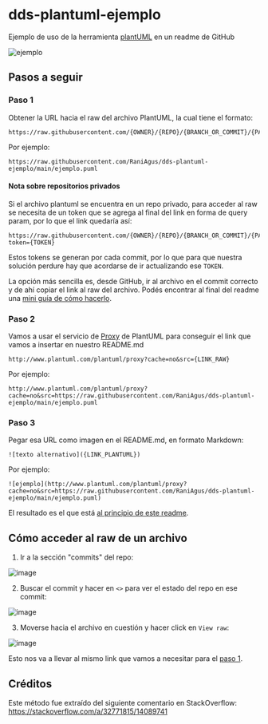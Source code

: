 # dds-plantuml-ejemplo
Ejemplo de uso de la herramienta 
[plantUML](https://plantuml.com/es/class-diagram) en un readme de GitHub

![ejemplo](http://www.plantuml.com/plantuml/proxy?cache=no&src=https://raw.githubusercontent.com/RaniAgus/dds-plantuml-ejemplo/main/ejemplo.puml)

## Pasos a seguir
### Paso 1

Obtener la URL hacia el raw del archivo PlantUML, la cual tiene el formato:
```
https://raw.githubusercontent.com/{OWNER}/{REPO}/{BRANCH_OR_COMMIT}/{PATH_TO_FILE}.puml
```

Por ejemplo:
```
https://raw.githubusercontent.com/RaniAgus/dds-plantuml-ejemplo/main/ejemplo.puml
```
#### Nota sobre repositorios privados

Si el archivo plantuml se encuentra en un repo privado, para acceder al raw se 
necesita de un token que se agrega al final del link en forma de query param, 
por lo que el link quedaría así:
```
https://raw.githubusercontent.com/{OWNER}/{REPO}/{BRANCH_OR_COMMIT}/{PATH_TO_FILE}.puml?token={TOKEN}
```
Estos tokens se generan por cada commit, por lo que para que nuestra solución
perdure hay que acordarse de ir actualizando ese `TOKEN`.

La opción más sencilla es, desde GitHub, ir al archivo en el commit correcto y
de ahí copiar el link al raw del archivo. Podés encontrar al final del readme 
una [mini guía de cómo hacerlo](#cómo-acceder-al-raw-de-un-archivo).

### Paso 2

Vamos a usar el servicio de [Proxy](https://plantuml.com/server) de PlantUML
para conseguir el link que vamos a insertar en nuestro README.md
```
http://www.plantuml.com/plantuml/proxy?cache=no&src={LINK_RAW}
```
Por ejemplo:
```
http://www.plantuml.com/plantuml/proxy?cache=no&src=https://raw.githubusercontent.com/RaniAgus/dds-plantuml-ejemplo/main/ejemplo.puml
```
### Paso 3

Pegar esa URL como imagen en el README.md, en formato Markdown:
```
![texto alternativo]({LINK_PLANTUML})
```

Por ejemplo:
```
![ejemplo](http://www.plantuml.com/plantuml/proxy?cache=no&src=https://raw.githubusercontent.com/RaniAgus/dds-plantuml-ejemplo/main/ejemplo.puml)
```
El resultado es el que está 
[al principio de este readme](#dds-plantuml-ejemplo).

## Cómo acceder al raw de un archivo

1. Ir a la sección "commits" del repo:

![image](https://user-images.githubusercontent.com/39303639/119248270-6b870080-bb66-11eb-8787-98c5e91818d1.png)

2. Buscar el commit y hacer en `<>` para ver el estado del repo en ese commit:

![image](https://user-images.githubusercontent.com/39303639/119248857-54e2a880-bb6a-11eb-84fe-cbd8631bc1e0.png)

3. Moverse hacia el archivo en cuestión y hacer click en `View raw`:

![image](https://user-images.githubusercontent.com/39303639/119248910-cfabc380-bb6a-11eb-95de-d1c5bd3c3054.png)

Esto nos va a llevar al mismo link que vamos a necesitar para el 
[paso 1](#paso-1).

## Créditos

Este método fue extraído del siguiente comentario en StackOverflow: https://stackoverflow.com/a/32771815/14089741
